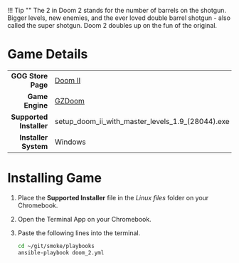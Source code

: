 !!! Tip ""
    The 2 in Doom 2 stands for the number of barrels on the shotgun.  Bigger levels, new enemies, and the ever loved double barrel shotgun - also called the super shotgun.  Doom 2 doubles up on the fun of the original.

# Game Details

|  |  |
|--:|:--|
| **GOG Store Page** | [Doom II](https://www.gog.com/game/doom_ii) |
| **Game Engine** | [GZDoom](https://zdoom.org/index) |
| **Supported Installer** | setup_doom_ii_with_master_levels_1.9_(28044).exe |
| **Installer System** | Windows |

# Installing Game
1. Place the **Supported Installer** file in the *Linux files* folder on your Chromebook.
1. Open the Terminal App on your Chromebook.
1. Paste the following lines into the terminal.

   ~~~bash
   cd ~/git/smoke/playbooks
   ansible-playbook doom_2.yml
   ~~~
